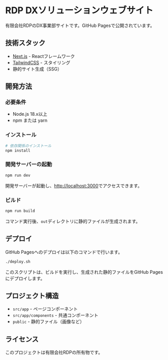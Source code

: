 # RDP DXソリューションウェブサイト

有限会社RDPのDX事業部サイトです。GitHub Pagesで公開されています。

## 技術スタック

- [Next.js](https://nextjs.org/) - Reactフレームワーク
- [TailwindCSS](https://tailwindcss.com/) - スタイリング
- 静的サイト生成（SSG）

## 開発方法

### 必要条件

- Node.js 18.x以上
- npm または yarn

### インストール

```bash
# 依存関係のインストール
npm install
```

### 開発サーバーの起動

```bash
npm run dev
```

開発サーバーが起動し、[http://localhost:3000](http://localhost:3000)でアクセスできます。

### ビルド

```bash
npm run build
```

コマンド実行後、`out`ディレクトリに静的ファイルが生成されます。

## デプロイ

GitHub Pagesへのデプロイは以下のコマンドで行います。

```bash
./deploy.sh
```

このスクリプトは、ビルドを実行し、生成された静的ファイルをGitHub Pagesにデプロイします。

## プロジェクト構造

- `src/app` - ページコンポーネント
- `src/app/components` - 共通コンポーネント
- `public` - 静的ファイル（画像など）

## ライセンス

このプロジェクトは有限会社RDPの所有物です。